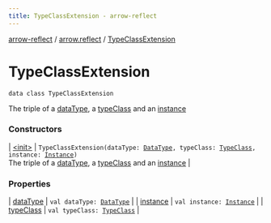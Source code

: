 ```yaml
---
title: TypeClassExtension - arrow-reflect
---
```


[arrow-reflect](../../index.html) / [arrow.reflect](../index.html) / [TypeClassExtension](./index.html)

# TypeClassExtension

`data class TypeClassExtension`

The triple of a [dataType](data-type.html), a [typeClass](type-class.html) and an [instance](instance.html)

### Constructors

| [&lt;init&gt;](-init-.html) | `TypeClassExtension(dataType: `[`DataType`](../-data-type/index.html)`, typeClass: `[`TypeClass`](../-type-class/index.html)`, instance: `[`Instance`](../-instance/index.html)`)`<br>The triple of a [dataType](data-type.html), a [typeClass](type-class.html) and an [instance](instance.html) |

### Properties

| [dataType](data-type.html) | `val dataType: `[`DataType`](../-data-type/index.html) |
| [instance](instance.html) | `val instance: `[`Instance`](../-instance/index.html) |
| [typeClass](type-class.html) | `val typeClass: `[`TypeClass`](../-type-class/index.html) |

